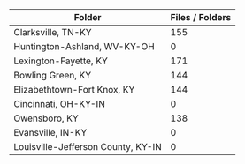 | Folder                             |   Files / Folders |
|------------------------------------|-------------------|
| Clarksville, TN-KY                 |               155 |
| Huntington-Ashland, WV-KY-OH       |                 0 |
| Lexington-Fayette, KY              |               171 |
| Bowling Green, KY                  |               144 |
| Elizabethtown-Fort Knox, KY        |               144 |
| Cincinnati, OH-KY-IN               |                 0 |
| Owensboro, KY                      |               138 |
| Evansville, IN-KY                  |                 0 |
| Louisville-Jefferson County, KY-IN |                 0 |